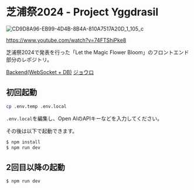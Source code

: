 # 芝浦祭2024 - Project Yggdrasil

![CD9D8A96-EB99-4D4B-8B4A-810A7517A20D_1_105_c](https://github.com/user-attachments/assets/ed040058-d69a-45c4-9677-4a69ed06d40b)

https://www.youtube.com/watch?v=74FTShiPke8

芝浦祭2024で発表を行った「Let the Magic Flower Bloom」のフロントエンド部分のレポジトリ。

[Backend(WebSocket + DB)](https://github.com/yudai1204/project-yggdrasill-backend)
[ジョウロ](https://github.com/yudai1204/project-yggdrasill-python)


## 初回起動

```bash
cp .env.temp .env.local
```

`.env.local`を編集し、Open AIのAPIキーなどを入力してください。

その後は以下で起動できます。

```bash
$ npm install
$ npm run dev
```

## 2回目以降の起動

```bash
$ npm run dev
```
